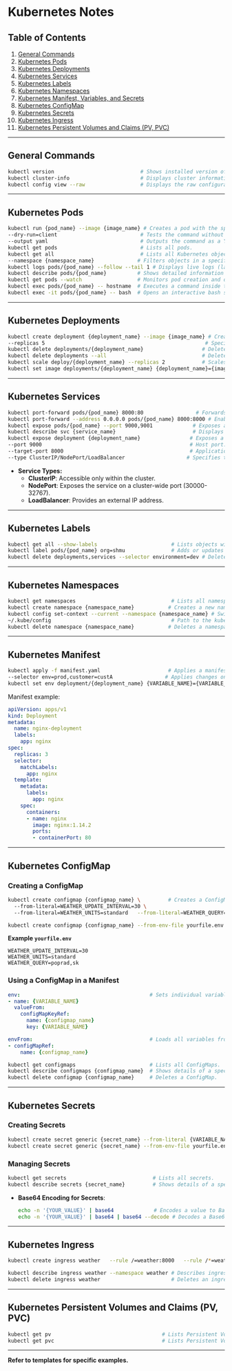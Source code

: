 
# Kubernetes Notes

## Table of Contents
1. [General Commands](#general-commands)
2. [Kubernetes Pods](#kubernetes-pods)
3. [Kubernetes Deployments](#kubernetes-deployments)
4. [Kubernetes Services](#kubernetes-services)
5. [Kubernetes Labels](#kubernetes-labels)
6. [Kubernetes Namespaces](#kubernetes-namespaces)
7. [Kubernetes Manifest, Variables, and Secrets](#kubernetes-manifest-variables-and-secrets)
8. [Kubernetes ConfigMap](#kubernetes-configmap)
9. [Kubernetes Secrets](#kubernetes-secrets)
10. [Kubernetes Ingress](#kubernetes-ingress)
11. [Kubernetes Persistent Volumes and Claims (PV, PVC)](#kubernetes-persistent-volumes-and-claims-pv-pvc)

---

## General Commands

```bash
kubectl version                            # Shows installed version of kubectl.
kubectl cluster-info                       # Displays cluster information.
kubectl config view --raw                  # Displays the raw configuration file.
```

---

## Kubernetes Pods

```bash
kubectl run {pod_name} --image {image_name} # Creates a pod with the specified name and image.
--dry-run=client                           # Tests the command without actually creating the pod.
--output yaml                              # Outputs the command as a YAML file.
kubectl get pods                           # Lists all pods.
kubectl get all                            # Lists all Kubernetes objects.
--namespace {namespace_name}              # Filters objects in a specific namespace.
kubectl logs pods/{pod_name} --follow --tail 1 # Displays live logs (last line) of a pod.
kubectl describe pods/{pod_name}          # Shows detailed information about a pod.
kubectl get pods --watch                  # Monitors pod creation and deletion live.
kubectl exec pods/{pod_name} -- hostname  # Executes a command inside the pod (e.g., `hostname`).
kubectl exec -it pods/{pod_name} -- bash  # Opens an interactive bash shell inside the pod.
```

---

## Kubernetes Deployments

```bash
kubectl create deployment {deployment_name} --image {image_name} # Creates a deployment from an image.
--replicas 5                                                    # Specifies the number of replicas.
kubectl delete deployments/{deployment_name}                   # Deletes a specific deployment.
kubectl delete deployments --all                               # Deletes all deployments.
kubectl scale deploy/{deployment_name} --replicas 2            # Scales a deployment to 2 replicas.
kubectl set image deployments/{deployment_name} {deployment_name}={image_name} # Updates the deployment's image.
```

---

## Kubernetes Services

```bash
kubectl port-forward pods/{pod_name} 8000:80                 # Forwards pod port 80 to localhost port 8000.
kubectl port-forward --address 0.0.0.0 pods/{pod_name} 8000:8000 # Enables external access to the port.
kubectl expose pods/{pod_name} --port 9000,9001             # Exposes a pod on specified ports.
kubectl describe svc {service_name}                         # Displays details about a service.
kubectl expose deployment {deployment_name}                # Exposes a deployment as a service.
--port 9000                                                # Host port.
--target-port 8000                                         # Application port within the container.
--type ClusterIP/NodePort/LoadBalancer                    # Specifies the service type.
```

- **Service Types:**
  - **ClusterIP**: Accessible only within the cluster.
  - **NodePort**: Exposes the service on a cluster-wide port (30000-32767).
  - **LoadBalancer**: Provides an external IP address.

---

## Kubernetes Labels

```bash
kubectl get all --show-labels                        # Lists objects with their labels.
kubectl label pods/{pod_name} org=shmu               # Adds or updates a label on a pod.
kubectl delete deployments,services --selector environment=dev # Deletes objects with a specific label.
```

---

## Kubernetes Namespaces

```bash
kubectl get namespaces                               # Lists all namespaces.
kubectl create namespace {namespace_name}           # Creates a new namespace.
kubectl config set-context --current --namespace {namespace_name} # Switches to a namespace.
~/.kube/config                                       # Path to the kubeconfig file for manual edits.
kubectl delete namespace {namespace_name}           # Deletes a namespace.
```

---

## Kubernetes Manifest

```bash
kubectl apply -f manifest.yaml                      # Applies a manifest to create resources.
--selector env=prod,customer=custA                 # Applies changes only to objects matching specific labels.
kubectl set env deployment/{deployment_name} {VARIABLE_NAME}={VARIABLE_VALUE} # Sets environment variables.
```

Manifest example:

```yaml
apiVersion: apps/v1
kind: Deployment
metadata:
  name: nginx-deployment
  labels:
    app: nginx
spec:
  replicas: 3
  selector:
    matchLabels:
      app: nginx
  template:
    metadata:
      labels:
        app: nginx
    spec:
      containers:
      - name: nginx
        image: nginx:1.14.2
        ports:
        - containerPort: 80
```

---

## Kubernetes ConfigMap

### Creating a ConfigMap

```bash
kubectl create configmap {configmap_name} \         # Creates a ConfigMap with specified variables.
  --from-literal=WEATHER_UPDATE_INTERVAL=30 \      
  --from-literal=WEATHER_UNITS=standard   --from-literal=WEATHER_QUERY=poprad,sk

kubectl create configmap {configmap_name} --from-env-file yourfile.env # Creates a ConfigMap from a file.
```

**Example `yourfile.env`**
```env
WEATHER_UPDATE_INTERVAL=30
WEATHER_UNITS=standard 
WEATHER_QUERY=poprad,sk
```

### Using a ConfigMap in a Manifest

```yaml
env:                                          # Sets individual variables.
- name: {VARIABLE_NAME}
  valueFrom:
    configMapKeyRef:
      name: {configmap_name}
      key: {VARIABLE_NAME}

envFrom:                                      # Loads all variables from a ConfigMap.
- configMapRef:
    name: {configmap_name}
```

```bash
kubectl get configmaps                        # Lists all ConfigMaps.
kubectl describe configmaps {configmap_name}  # Shows details of a specific ConfigMap.
kubectl delete configmap {configmap_name}     # Deletes a ConfigMap.
```

---

## Kubernetes Secrets

### Creating Secrets

```bash
kubectl create secret generic {secret_name} --from-literal {VARIABLE_NAME}={VARIABLE_VALUE} # Creates a secret with variables.
kubectl create secret generic {secret_name} --from-env-file yourfile.env # Creates a secret from a file.
```

### Managing Secrets

```bash
kubectl get secrets                            # Lists all secrets.
kubectl describe secrets {secret_name}         # Shows details of a specific secret.
```

- **Base64 Encoding for Secrets**:
  ```bash
  echo -n '{YOUR_VALUE}' | base64             # Encodes a value to Base64.
  echo -n '{YOUR_VALUE}' | base64 | base64 --decode # Decodes a Base64 value.
  ```

---

## Kubernetes Ingress

```bash
kubectl create ingress weather   --rule /=weather:8000   --rule /*=weather:8000

kubectl describe ingress weather --namespace weather # Describes ingress in a specific namespace.
kubectl delete ingress weather                       # Deletes an ingress resource.
```

---

## Kubernetes Persistent Volumes and Claims (PV, PVC)

```bash
kubectl get pv                                    # Lists Persistent Volumes (PVs).
kubectl get pvc                                   # Lists Persistent Volume Claims (PVCs).
```

---

**Refer to templates for specific examples.**
